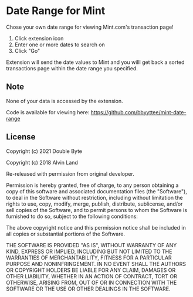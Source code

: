 # Date Range for Mint

Chose your own date range for viewing Mint.com's transaction page!

1) Click extension icon
2) Enter one or more dates to search on
3) Click "Go"

Extension will send the date values to Mint and you willl get back a sorted transactions page within the date range you specified.

## Note

None of your data is accessed by the extension.

Code is available for viewing here: https://github.com/bbyyttee/mint-date-range

## License

Copyright (c) 2021 Double Byte

Copyright (c) 2018 Alvin Land

Re-released with permission from original developer.

Permission is hereby granted, free of charge, to any person obtaining a copy of this software and associated documentation files (the "Software"), to deal in the Software without restriction, including without limitation the rights to use, copy, modify, merge, publish, distribute, sublicense, and/or sell copies of the Software, and to permit persons to whom the Software is furnished to do so, subject to the following conditions:

The above copyright notice and this permission notice shall be included in all copies or substantial portions of the Software.

THE SOFTWARE IS PROVIDED "AS IS", WITHOUT WARRANTY OF ANY KIND, EXPRESS OR IMPLIED, INCLUDING BUT NOT LIMITED TO THE WARRANTIES OF MERCHANTABILITY, FITNESS FOR A PARTICULAR PURPOSE AND NONINFRINGEMENT. IN NO EVENT SHALL THE AUTHORS OR COPYRIGHT HOLDERS BE LIABLE FOR ANY CLAIM, DAMAGES OR OTHER LIABILITY, WHETHER IN AN ACTION OF CONTRACT, TORT OR OTHERWISE, ARISING FROM, OUT OF OR IN CONNECTION WITH THE SOFTWARE OR THE USE OR OTHER DEALINGS IN THE SOFTWARE.
